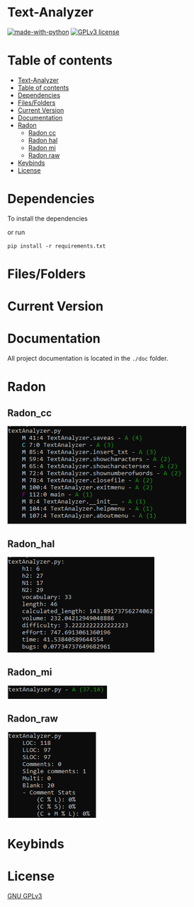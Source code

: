 # Text-Analyzer

[![made-with-python](https://img.shields.io/badge/Made%20with-Python-1f425f.svg)](https://www.python.org/) [![GPLv3 license](https://img.shields.io/badge/License-GPLv3-blue.svg)](http://perso.crans.org/besson/LICENSE.html)


# Table of contents

<!--ts-->
  * [Text-Analyzer](#Text-Analyzer)
  * [Table of contents](#Table_of_contents)
  * [Dependencies](#Dependencies)
  * [Files/Folders](#Files/Folders)
  * [Current Version](#CurrentVersion)
  * [Documentation](#Documentation)
  * [Radon](#Radon)
    * [Radon cc](#Radon_cc)
    * [Radon hal](#Radon_hal)
    * [Radon mi](#Radon_mi)
    * [Radon raw](#Radon_raw)
  * [Keybinds](#Keybinds)
  * [License](#License)




# Dependencies

To install the dependencies



or run


```shell
pip install -r requirements.txt
```

# Files/Folders
<ul>
</ul>

# Current Version


# Documentation

All project documentation is located in the `./doc`  folder.


# Radon

## Radon_cc

<p><img src = "images/radon/radon cc.png" title = "Radon cc"/> </p>

## Radon_hal

<p><img src = "images/radon/radon hal.png" title = "Radon hal"/> </p>

## Radon_mi

<p><img src = "images/radon/radon mi.png" title = "Radon mi"/> </p>

## Radon_raw

<p><img src = "images/radon/radon raw.png" title = "Radon raw"/> </p>

# Keybinds
<ul>
</ul>

# License
[GNU GPLv3](https://choosealicense.com/licenses/gpl-3.0/)